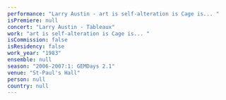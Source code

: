 ```yaml
---
performance: "Larry Austin - art is self-alteration is Cage is... "
isPremiere: null
concert: "Larry Austin - Tableaux"
work: "art is self-alteration is Cage is... "
isCommission: false
isResidency: false
work_year: "1983"
ensemble: null
season: "2006-2007:1: GEMDays 2.1"
venue: "St-Paul's Hall"
person: null
country: null
---
```


